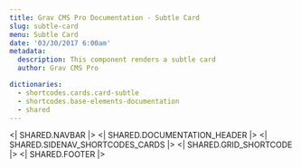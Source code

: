 ```yaml
---
title: Grav CMS Pro Documentation - Subtle Card
slug: subtle-card
menu: Subtle Card
date: '03/30/2017 6:00am'
metadata:
  description: This component renders a subtle card
  author: Grav CMS Pro

dictionaries:
  - shortcodes.cards.card-subtle
  - shortcodes.base-elements-documentation
  - shared
---
```


<| SHARED.NAVBAR |>
<| SHARED.DOCUMENTATION_HEADER |>
<| SHARED.SIDENAV_SHORTCODES_CARDS |>
<| SHARED.GRID_SHORTCODE |>
<| SHARED.FOOTER |>
